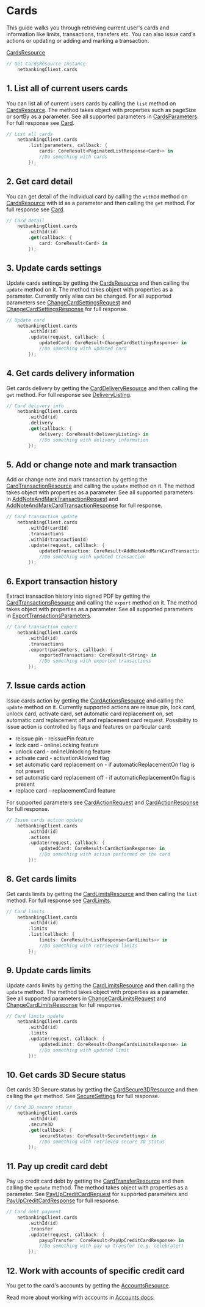 # Cards

This guide walks you through retrieving current user's cards and information like limits, transactions, transfers etc. You can also issue card's actions or updating or adding and marking a transaction.

[CardsResource](../CSNetbankingSDK/CardsResource.swift)

```swift
// Get CardsResource Instance
    netbankingClient.cards
```

## 1\. List all of current users cards

You can list all of current users cards by calling the `list` method on [CardsResource](../CSNetbankingSDK/CardsResource.swift). The method takes object with properties such as pageSize or sortBy as a parameter. See all supported parameters in [CardsParameters](../CSNetbankingSDK/CardsParameters.swift). For full response see [Card](../CSNetbankingSDK/Card.swift).

```swift
// List all cards
    netbankingClient.cards
        .list(parameters, callback: {
            cards: CoreResult<PaginatedListResponse<Card>> in
            //Do something with cards
        });
```

## 2\. Get card detail

You can get detail of the individual card by calling the `withId` method on [CardsResource](../CSNetbankingSDK/CardsResource.swift) with id as a parameter and then calling the `get` method. For full response see [Card](../CSNetbankingSDK/Card.swift).

```swift
// Card detail
    netbankingClient.cards
        .withId(id)
        .get(callback: {
            card: CoreResult<Card> in
        });
```

## 3\. Update cards settings

Update cards settings by getting the [CardsResource](../CSNetbankingSDK/CardsResource.swift) and then calling the `update` method on it. The method takes object with properties as a parameter. Currently only alias can be changed. For all supported parameters see [ChangeCardSettingsRequest](../CSNetbankingSDK/ChangeCardSettingsRequest.swift) and [ChangeCardSettingsResponse](../CSNetbankingSDK/ChangeCardSettingsResponse.swift) for full response.

```swift
// Update card
    netbankingClient.cards
        .withId(id)
        .update(request, callback: {
            updatedCard: CoreResult<ChangeCardSettingsResponse> in
            //Do something with updated card
        });
```

## 4\. Get cards delivery information

Get cards delivery by getting the [CardDeliveryResource](../CSNetbankingSDK/CardDeliveryResource.swift) and then calling the `get` method. For full response see [DeliveryListing](../CSNetbankingSDK/DeliveryListing.swift).

```swift
// Card delivery info
    netbankingClient.cards
        .withId(id)
        .delivery
        .get(callback: {
            delivery: CoreResult<DeliveryListing> in
            //Do something with delivery information
        });
```

## 5\. Add or change note and mark transaction

Add or change note and mark transaction by getting the [CardTransactionResource](../CSNetbankingSDK/CardTransactionResource.swift) and calling the `update` method on it. The method takes object with properties as a parameter. See all supported parameters in [AddNoteAndMarkTransactionRequest](../CSNetbankingSDK/AddNoteAndMarkTransactionRequest.swift) and [AddNoteAndMarkCardTransactionResponse](../CSNetbankingSDK/AddNoteAndMarkCardTransactionResponse.swift) for full response.

```swift
// Card transaction update
    netbankingClient.cards
        .withId(cardId)
        .transactions
        .withId(transactionId)
        .update(request, callback: {
            updatedTransaction: CoreResult<AddNoteAndMarkCardTransactionResponse> in
            //Do something with updated transaction
        });
```

## 6\. Export transaction history

Extract transaction history into signed PDF by getting the [CardTransactionsResource](../CSNetbankingSDK/CardTransactionsResource.swift) and calling the `export` method on it. The method takes object with properties as a parameter. See all supported parameters in [ExportTransactionsParameters](../CSNetbankingSDK/ExportTransactionsParameters.swift).

```swift
// Card transaction export
    netbankingClient.cards
        .withId(id)
        .transactions
        .export(parameters, callback: {
            exportedTransactions: CoreResult<String> in
            //Do something with exported transactions
        });
```

## 7\. Issue cards action

Issue cards action by getting the [CardActionsResource](../CSNetbankingSDK/CardActionsResource.swift) and calling the `update` method on it. Currently supported actions are reissue pin, lock card, unlock card, activate card, set automatic card replacement on, set automatic card replacement off and replacement card request. Possibility to issue action is controlled by flags and features on particular card:

- reissue pin - reissuePin feature
- lock card - onlineLocking feature
- unlock card - onlineUnlocking feature
- activate card - activationAllowed flag
- set automatic card replacement on - if automaticReplacementOn flag is not present
- set automatic card replacement off - if automaticReplacementOn flag is present
- replace card - replacementCard feature

For supported parameters see [CardActionRequest](../CSNetbankingSDK/CardActionRequest.swift) and [CardActionResponse](../CSNetbankingSDK/CardActionResponse.swift) for full response.

```swift
// Issue cards action update
    netbankingClient.cards
        .withId(id)
        .actions
        .update(request, callback: {
            updatedCard: CoreResult<CardActionResponse> in
            //Do something with action performed on the card
        });
```

## 8\. Get cards limits

Get cards limits by getting the [CardLimitsResource](../CSNetbankingSDK/CardLimitsResource.swift) and then calling the `list` method. For full response see [CardLimits](../CSNetbankingSDK/CardLimits.swift).

```swift
// Card limits
    netbankingClient.cards
        .withId(id)
        .limits
        .list(callback: {
            limits: CoreResult<ListResponse<CardLimits>> in
            //Do something with retrieved limits
        });
```

## 9\. Update cards limits

Update cards limits by getting the [CardLimitsResource](../CSNetbankingSDK/CardLimitsResource.swift) and then calling the `update` method. The method takes object with properties as a parameter. See all supported parameters in [ChangeCardLimitsRequest](../CSNetbankingSDK/ChangeCardLimitsRequest.swift) and [ChangeCardLimitsResponse](../CSNetbankingSDK/ChangeCardLimitsResponse.swift) for full response.

```swift
// Card limits update
    netbankingClient.cards
        .withId(id)
        .limits
        .update(request, callback: {
            updatedLimit: CoreResult<ChangeCardsLimitsResponse> in
            //Do something with updated limit
        });
```

## 10\. Get cards 3D Secure status

Get cards 3D Secure status by getting the [CardSecure3DResource](../CSNetbankingSDK/CardSecure3DResource.swift) and then calling the `get` method. See [SecureSettings](../CSNetbankingSDK/SecureSettings.swift) for full response.

```swift
// Card 3D secure status 
    netbankingClient.cards
        .withId(id)
        .secure3D
        .get(callback: {
            secureStatus: CoreResult<SecureSettings> in
            //Do something with retrieved secure 3D status
        });
```

## 11\. Pay up credit card debt

Pay up credit card debt by getting the [CardTransferResource](../CSNetbankingSDK/CardTransferResource.swift) and then calling the `update` method. The method takes object with properties as a parameter. See [PayUpCreditCardRequest](../CSNetbankingSDK/PayUpCreditCardRequest.swift) for supported parameters and [PayUpCreditCardResponse](../CSNetbankingSDK/PayUpCreditCardResponse.swift) for full response.

```swift
// Card debt payment
    netbankingClient.cards
        .withId(id)
        .transfer
        .update(request, callback: {
            payupTransfer: CoreResult<PayUpCreditCardResponse> in
            //Do something with pay up transfer (e.g. celebrate!)
        });
```

## 12\. Work with accounts of specific credit card

You get to the card's accounts by getting the [AccountsResource](../CSNetbankingSDK/AccountsResource.swift).

Read more about working with accounts in [Accounts docs](./accounts.md).
